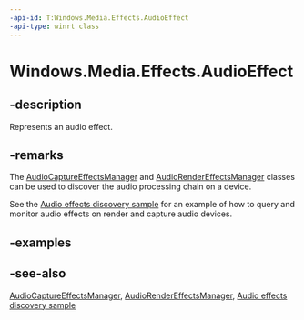 ```yaml
---
-api-id: T:Windows.Media.Effects.AudioEffect
-api-type: winrt class
---
```


<!-- Class syntax.
public class AudioEffect : Windows.Media.Effects.IAudioEffect
-->

# Windows.Media.Effects.AudioEffect

## -description
Represents an audio effect.

## -remarks
The [AudioCaptureEffectsManager](audiocaptureeffectsmanager.md) and [AudioRenderEffectsManager](audiorendereffectsmanager.md) classes can be used to discover the audio processing chain on a device.

See the [Audio effects discovery sample](https://github.com/microsoftarchive/msdn-code-gallery-microsoft/tree/master/Official%20Windows%20Platform%20Sample/Audio%20effects%20discovery%20sample) for an example of how to query and monitor audio effects on render and capture audio devices.

## -examples

## -see-also
[AudioCaptureEffectsManager](audiocaptureeffectsmanager.md), [AudioRenderEffectsManager](audiorendereffectsmanager.md), [Audio effects discovery sample](https://github.com/microsoftarchive/msdn-code-gallery-microsoft/tree/master/Official%20Windows%20Platform%20Sample/Audio%20effects%20discovery%20sample)
